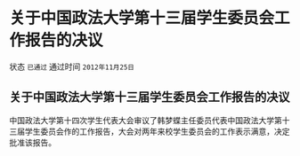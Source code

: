 # 关于中国政法大学第十三届学生委员会工作报告的决议

状态 `已通过` 通过时间 `2012年11月25日`

## 关于中国政法大学第十三届学生委员会工作报告的决议

中国政法大学第十四次学生代表大会审议了韩梦蝶主任委员代表中国政法大学第十三届学生委员会作的工作报告，大会对两年来校学生委员会的工作表示满意，决定批准该报告。

